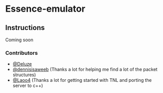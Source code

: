 # Essence-emulator

## Instructions

Coming soon


### Contributors

- [@Deluze](https://github.com/Deluze)
- [@dennisisaweeb](https://github.com/dennisisaweeb) (Thanks a lot for helping me find a lot of the packet structures)
- [@Laoo4](https://github.com/Laoo4) (Thanks a lot for getting started with TNL and porting the server to c++)
